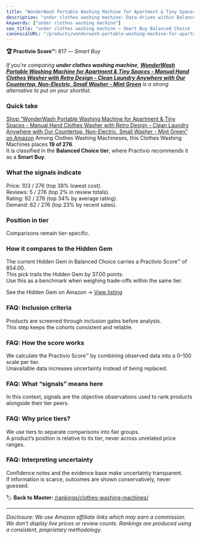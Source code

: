 ```yaml
---
title: "WonderWash Portable Washing Machine for Apartment & Tiny Spaces - Manual Hand Clothes Washer with Retro Design - Clean Laundry Anywhere with Our Countertop, Non-Electric, Small Washer - Mint Green"
description: "under clothes washing machine: Data-driven within Balanced Choice ranking using the Practivio Score™. Positioned by quality, value, demand, findability, moment…"
keywords: ["under clothes washing machine"]
seo_title: "under clothes washing machine — Smart Buy Balanced Choice (2025)"
canonicalURL: "/products/wonderwash-portable-washing-machine-for-apartment-tiny-spaces-manual-hand-clothes-washer-with-retro-design-clean-laundry-anywhere-with-our-countertop-non-electric-small-washer-mint-green-B07FTVRV6P/"
---
```


**🏆 Practivio Score™:** 817 — _Smart Buy_


*If you're comparing **under clothes washing machine**, **[WonderWash Portable Washing Machine for Apartment & Tiny Spaces - Manual Hand Clothes Washer with Retro Design - Clean Laundry Anywhere with Our Countertop, Non-Electric, Small Washer - Mint Green](https://www.amazon.com/dp/B07FTVRV6P?tag=practivio-20)** is a strong alternative to put on your shortlist.*
### Quick take
[Shop “WonderWash Portable Washing Machine for Apartment & Tiny Spaces - Manual Hand Clothes Washer with Retro Design - Clean Laundry Anywhere with Our Countertop, Non-Electric, Small Washer - Mint Green” on Amazon](https://www.amazon.com/dp/B07FTVRV6P?tag=practivio-20)
Among Clothes Washing Machineses, this Clothes Washing Machines places **19 of 276**.  
It is classified in the **Balanced Choice tier**, where Practivio recommends it as a **Smart Buy**.

### What the signals indicate
Price: 103 / 276 (top 38% lowest cost).  
Reviews: 5 / 276 (top 2% in review totals).  
Rating: 92 / 276 (top 34% by average rating).  
Demand: 62 / 276 (top 23% by recent sales).

### Position in tier
Comparisons remain tier-specific.

### How it compares to the Hidden Gem
The current Hidden Gem in Balanced Choice carries a Practivio Score™ of 854.00.  
This pick trails the Hidden Gem by 37.00 points.  
Use this as a benchmark when weighing trade-offs within the same tier.  

See the Hidden Gem on Amazon → [View listing](https://www.amazon.com/dp/B09YLKMHLH?tag=practivio-20)

### FAQ: Inclusion criteria
Products are screened through inclusion gates before analysis.  
This step keeps the cohorts consistent and reliable.

### FAQ: How the score works
We calculate the Practivio Score™ by combining observed data into a 0–100 scale per tier.  
Unavailable data increases uncertainty instead of being replaced.

### FAQ: What “signals” means here
In this context, signals are the objective observations used to rank products alongside their tier peers.

### FAQ: Why price tiers?
We use tiers to separate comparisons into fair groups.  
A product’s position is relative to its tier, never across unrelated price ranges.

### FAQ: Interpreting uncertainty
Confidence notes and the evidence base make uncertainty transparent.  
If information is scarce, outcomes are shown conservatively, never guessed.


🏷️ **Back to Master:** [/rankings/clothes-washing-machines/](/rankings/clothes-washing-machines/)

---
_Disclosure: We use Amazon affiliate links which may earn a commission. We don’t display live prices or review counts. Rankings are produced using a consistent, proprietary methodology._
